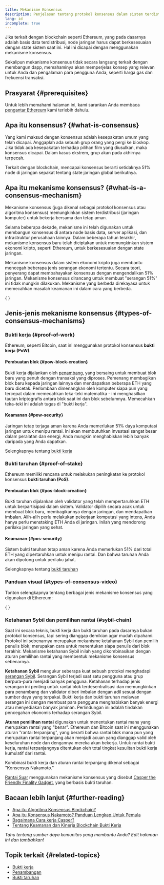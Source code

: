 ```yaml
---
title: Mekanisme Konsensus
description: Penjelasan tentang protokol konsensus dalam sistem terdistribusi dan peran yang dimainkannya di Ethereum.
lang: id
incomplete: true
---
```


Jika terkait dengan blockchain seperti Ethereum, yang pada dasarnya adalah basis data terdistribusi, node jaringan harus dapat berkesesuaian dengan state sistem saat ini. Hal ini dicapai dengan menggunakan mekanisme konsensus.

Sekalipun mekanisme konsensus tidak secara langsung terkait dengan membangun dapp, memahaminya akan memperjelas konsep yang relevan untuk Anda dan pengalaman para pengguna Anda, seperti harga gas dan frekuensi transaksi.

## Prasyarat \{#prerequisites}

Untuk lebih memahami halaman ini, kami sarankan Anda membaca [pengantar Ethereum](/developers/docs/intro-to-ethereum/) kami terlebih dahulu.

## Apa itu konsensus? \{#what-is-consensus}

Yang kami maksud dengan konsensus adalah kesepakatan umum yang telah dicapai. Anggaplah ada sebuah grup orang yang pergi ke bioskop. Jika tidak ada kesepakatan terhadap pilihan film yang diusulkan, maka konsensus dicapai. Dalam kasus ekstrem, grup akan pada akhirnya terpecah.

Terkait dengan blockchain, mencapai konsensus berarti setidaknya 51% node di jaringan sepakat tentang state jaringan global berikutnya.

## Apa itu mekanisme konsensus? \{#what-is-a-consensus-mechanism}

Mekanisme konsensus (juga dikenal sebagai protokol konsensus atau algoritma konsensus) memungkinkan sistem terdistribusi (jaringan komputer) untuk bekerja bersama dan tetap aman.

Selama beberapa dekade, mekanisme ini telah digunakan untuk membangun konsensus di antara node basis data, server aplikasi, dan infrastruktur perusahaan lainnya. Dalam beberapa tahun terakhir, mekanisme konsensus baru telah diciptakan untuk memungkinkan sistem ekonomi kripto, seperti Ethereum, untuk berkesesuaian dengan state jaringan.

Mekanisme konsensus dalam sistem ekonomi kripto juga membantu mencegah beberapa jenis serangan ekonomi tertentu. Secara teori, penyerang dapat membahayakan konsensus dengan mengendalikan 51% jaringan. Mekanisme konsensus dirancang untuk membuat "serangan 51%" ini tidak mungkin dilakukan. Mekanisme yang berbeda direkayasa untuk memecahkan masalah keamanan ini dalam cara yang berbeda.

{
<YouTube id="dylgwcPH4EA" />
}

## Jenis-jenis mekanisme konsensus \{#types-of-consensus-mechanisms}

### Bukti kerja \{#proof-of-work}

Ethereum, seperti Bitcoin, saat ini menggunakan protokol konsensus **bukti kerja (PoW)**.

#### Pembuatan blok \{#pow-block-creation}

Bukti kerja dijalankan oleh [penambang](/developers/docs/consensus-mechanisms/pow/mining/), yang bersaing untuk membuat blok baru yang penuh dengan transaksi yang diproses. Pemenang membagikan blok baru kepada jaringan lainnya dan mendapatkan beberapa ETH yang baru dicetak. Perlombaan dimenangkan oleh komputer siapa pun yang tercepat dalam memecahkan teka-teki matematika - ini menghasilkan tautan kriptografis antara blok saat ini dan blok sebelumnya. Memecahkan teka-teki ini adalah tugas di "bukti kerja".

#### Keamanan \{#pow-security}

Jaringan tetap terjaga aman karena Anda memerlukan 51% daya komputasi jaringan untuk menipu rantai. Ini akan membutuhkan investasi sangat besar dalam peralatan dan energi; Anda mungkin menghabiskan lebih banyak daripada yang Anda dapatkan.

Selengkapnya tentang [bukti kerja](/developers/docs/consensus-mechanisms/pow/)

### Bukti taruhan \{#proof-of-stake}

Ethereum memiliki rencana untuk melakukan peningkatan ke protokol konsensus **bukti taruhan (PoS)**.

#### Pembuatan blok \{#pos-block-creation}

Bukti taruhan dijalankan oleh validator yang telah mempertaruhkan ETH untuk berpartisipasi dalam sistem. Validator dipilih secara acak untuk membuat blok baru, membagikannya dengan jaringan, dan mendapatkan imbalan. Alih-alih perlu melakukan pekerjaan komputasi yang intens, Anda hanya perlu menstaking ETH Anda di jaringan. Inilah yang mendorong perilaku jaringan yang sehat.

#### Keamanan \{#pos-security}

Sistem bukti taruhan tetap aman karena Anda memerlukan 51% dari total ETH yang dipertaruhkan untuk menipu rantai. Dan bahwa taruhan Anda akan dipotong untuk perilaku jahat.

Selengkapnya tentang [bukti taruhan](/developers/docs/consensus-mechanisms/pos/)

### Panduan visual \{#types-of-consensus-video}

Tonton selengkapnya tentang berbagai jenis mekanisme konsensus yang digunakan di Ethereum:

{
<YouTube id="ojxfbN78WFQ" />
}

### Ketahanan Sybil dan pemilihan rantai \{#sybil-chain}

Saat ini secara teknis, bukti kerja dan bukti taruhan pada dasarnya bukan protokol konsensus, tapi sering dianggap demikian agar mudah dipahami. Protokol ini sebenarnya merupakan mekanisme ketahanan Sybil dan pemilih penulis blok; merupakan cara untuk menentukan siapa penulis dari blok terakhir. Mekanisme ketahanan Sybil inilah yang dikombinasikan dengan aturan pemilihan rantai yang membentuk mekanisme konsensus sebenarnya.

**Ketahanan Sybil** mengukur seberapa kuat sebuah protokol menghadapi [serangan Sybil](https://wikipedia.org/wiki/Sybil_attack). Serangan Sybil terjadi saat satu pengguna atau grup berpura-pura menjadi banyak pengguna. Ketahanan terhadap jenis serangan ini penting untuk rantai blok terdesentralisasi dan memungkinkan para penambang dan validator diberi imbalan dengan adil sesuai dengan sumber daya yang terpakai. Bukti kerja dan bukti taruhan melawan serangan ini dengan membuat para pengguna menghabiskan banyak energi atau menyediakan banyak jaminan. Perlindungan ini adalah tindakan pencegahan ekonomis terhadap serangan Sybil.

**Aturan pemilihan rantai** digunakan untuk menentukan rantai mana yang merupakan rantai yang "benar". Ethereum dan Bitcoin saat ini menggunakan aturan "rantai terpanjang", yang berarti bahwa rantai blok mana pun yang merupakan rantai terpanjang akan menjadi acuan yang dianggap valid oleh keseluruhan node dan dengannya mereka akan bekerja. Untuk rantai bukti kerja, rantai terpanjangnya ditentukan oleh total tingkat kesulitan bukti kerja kumulatif dari rantai.

Kombinasi bukti kerja dan aturan rantai terpanjang dikenal sebagai "Konsensus Nakamoto."

[Rantai Suar](/roadmap/beacon-chain/) menggunakan mekanisme konsensus yang disebut [Casper the Friendly Finality Gadget](https://arxiv.org/abs/1710.09437), yang berbasis bukti taruhan.

## Bacaan lebih lanjut \{#further-reading}

- [Apa itu Algoritma Konsensus Blockchain?](https://academy.binance.com/en/articles/what-is-a-blockchain-consensus-algorithm)
- [Apa itu Konsensus Nakamoto? Panduan Lengkap Untuk Pemula](https://blockonomi.com/nakamoto-consensus/)
- [Bagaimana Cara kerja Casper?](https://medium.com/unitychain/intro-to-casper-ffg-9ed944d98b2d)
- [Tentang Keamanan dan Kinerja Blockchain Bukti Kerja](https://eprint.iacr.org/2016/555.pdf)

_Tahu tentang sumber daya komunitas yang membantu Anda? Edit halaman ini dan tambahkan!_

## Topik terkait \{#related-topics}

- [Bukti kerja](/developers/docs/consensus-mechanisms/pow/)
- [Penambangan](/developers/docs/consensus-mechanisms/pow/mining/)
- [Bukti taruhan](/developers/docs/consensus-mechanisms/pos/)
